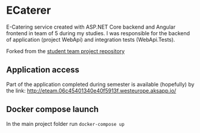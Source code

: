 # ECaterer

E-Catering service created with ASP.NET Core backend and Angular frontend in team of 5 during my studies. I was responsible for the backend of application (project WebApi) and integration tests (WebApi.Tests).

Forked from the [student team project repository](https://github.com/pw-software-engineering/2022_e-team)

## Application access
Part of the application completed during semester is available (hopefully) by the link: http://eteam.06c45401340e40f5913f.westeurope.aksapp.io/

## Docker compose launch
In the main project folder run `docker-compose up`

